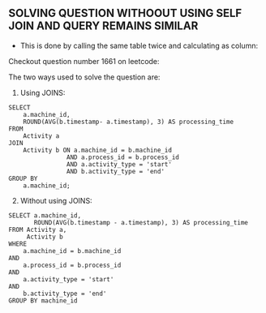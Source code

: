 ## SOLVING QUESTION WITHOOUT USING SELF JOIN AND QUERY REMAINS SIMILAR 
- This is done by calling the same table twice and calculating as column:

Checkout question number 1661 on leetcode:

The two ways used to solve the question are:
1. Using JOINS:
```
SELECT 
    a.machine_id,
    ROUND(AVG(b.timestamp- a.timestamp), 3) AS processing_time
FROM 
    Activity a
JOIN 
    Activity b ON a.machine_id = b.machine_id 
                AND a.process_id = b.process_id 
                AND a.activity_type = 'start'
                AND b.activity_type = 'end'
GROUP BY 
    a.machine_id;
```

2. Without using JOINS:
```
SELECT a.machine_id, 
       ROUND(AVG(b.timestamp - a.timestamp), 3) AS processing_time
FROM Activity a, 
     Activity b
WHERE 
    a.machine_id = b.machine_id
AND 
    a.process_id = b.process_id
AND 
    a.activity_type = 'start'
AND 
    b.activity_type = 'end'
GROUP BY machine_id
```
